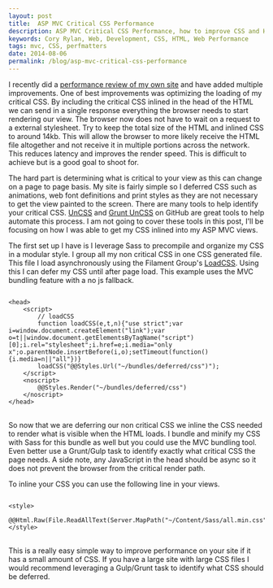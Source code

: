 ```yaml
---
layout: post
title:  ASP MVC Critical CSS Performance
description: ASP MVC Critical CSS Performance, how to improve CSS and HTML render time in the browser.
keywords: Cory Rylan, Web, Development, CSS, HTML, Web Performance
tags: mvc, CSS, perfmatters
date: 2014-08-06
permalink: /blog/asp-mvc-critical-css-performance
---
```


I recently did a <a href="/blog/site-performance-review-08-2014" target="_blank">performance review of my own site</a> and have
added multiple improvements. One of best improvements was optimizing the loading of my critical CSS.
By including the critical CSS inlined in the head of the HTML we can send in a single response everything the browser needs to start rendering our view.
The browser now does not have to wait on a request to a external stylesheet. Try to keep the total size of the HTML
and inlined CSS to around 14kb. This will allow the browser to more likely receive the HTML file altogether and not receive
it in multiple portions across the network. This reduces latency and improves the render speed. This is difficult to achieve but is a good goal to shoot for.

The hard part is determining what is critical to your view as this can change on a page to page basis. My site is fairly simple so
I deferred CSS such as animations, web font definitions and print styles as they are not necessary to get the view painted to the screen. There are
many tools to help identify your critical CSS. <a href="https://github.com/giakki/uncss" target="_blank">UnCSS</a> and
<a href="https://github.com/addyosmani/grunt-uncss" target="_blank">Grunt UnCSS</a> on GitHub are great tools to help automate this process.
I am not going to cover these tools in this post, I'll be focusing on how I was able to get my CSS inlined into my ASP MVC views.

The first set up I have is I leverage Sass to precompile and organize my CSS in a modular style. I group all my non critical CSS in one
CSS generated file. This file I load asynchronously using the Filament Group's
<a href="https://github.com/filamentgroup/loadCSS" target="_blank">LoadCSS</a>. Using this I can defer my CSS until after page load.
This example uses the MVC bundling feature with a no js fallback.

<pre class="language-javascript">
<code>
&lt;head&gt;
    &lt;script&gt;
        // loadCSS 
        function loadCSS(e,t,n){"use strict";var i=window.document.createElement("link");var o=t||window.document.getElementsByTagName("script")[0];i.rel="stylesheet";i.href=e;i.media="only x";o.parentNode.insertBefore(i,o);setTimeout(function(){i.media=n||"all"})}
        loadCSS("@@Styles.Url("~/bundles/deferred/css")");
    &lt;/script&gt;
    &lt;noscript&gt;
        @@Styles.Render("~/bundles/deferred/css")
    &lt;/noscript&gt;
&lt;/head&gt;
</code>
</pre>

So now that we are deferring our non critical CSS we inline the CSS needed to render what is visible
when the HTML loads. I bundle and minify my CSS with Sass for this bundle as well but you could use the MVC bundling tool. Even better use
a Grunt/Gulp task to identify exactly what critical CSS the page needs. A side note, any JavaScript in the head should
be async so it does not prevent the browser from the critical render path.

To inline your CSS you can use the following line in your views.

<pre class="language-clike">
<code>
&lt;style&gt;
    @@Html.Raw(File.ReadAllText(Server.MapPath("~/Content/Sass/all.min.css")))
&lt;/style&gt;
</code>
</pre>

This is a really easy simple way to improve performance on your site if it has a small amount of CSS. If you have a large
site with large CSS files I would recommend leveraging a Gulp/Grunt task to identify what CSS should be deferred.
